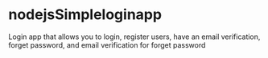 # nodejsSimpleloginapp
Login app that allows you to login, register users, have an email verification, forget password, and email verification for forget password
